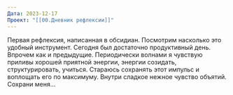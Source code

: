 ```yaml
---
Дата: 2023-12-17
Проект: "[[00.Дневник рефлексии]]"
---
```

Первая рефлексия, написанная в обсидиан. Посмотрим насколько это удобный инструмент.
Сегодня был достаточно продуктивный день. Впрочем как и предыдущие. Периодически волнами я чувствую приливы хорошей приятной энергии, энергии созидать, структурировать, учиться. Стараюсь сохранять этот импульс и воплощать его по максимуму.
Внутри сладкое нежное чувство объятий. Сохрани меня…
